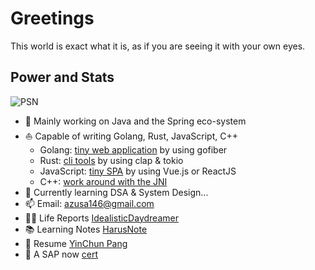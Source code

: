 # Greetings

This world is exact what it is, as if you are seeing it with your own eyes.

## Power and Stats

![PSN](https://card.psnprofiles.com/1/AzusaKotorin.png)

- 🧐 Mainly working on Java and the Spring eco-system
- ⛵ Capable of writing Golang, Rust, JavaScript, C++
  - Golang: [tiny web application](https://github.com/azusachino/ficus) by using gofiber
  - Rust: [cli tools](https://github.com/azusachino/lili) by using clap & tokio
  - JavaScript: [tiny SPA](https://github.com/azusachino/iris-react) by using Vue.js or ReactJS
  - C++: [work around with the JNI](https://github.com/azusachino/myrica)
- 🌱 Currently learning DSA & System Design...
- 📫 Email: azusa146@gmail.com
- ✍🏻 Life Reports [IdealisticDaydreamer](https://azusachino.icu)
- 📚 Learning Notes [HarusNote](https://note.azusachino.icu)
- 🎯 Resume [YinChun Pang](https://azusachino.icu/cv)
- 🎉 A SAP now [cert](https://www.credly.com/badges/5dd714e3-6476-4389-925e-6b61bfa668fd)
